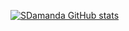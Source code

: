 [![SDamanda GitHub stats](https://github-readme-stats.vercel.app/api?username=SDamanda&show_icons=true&theme=dark)](https://github.com/seu-usuario/github-readme-stats)
